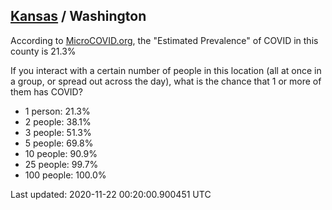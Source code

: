 
## [Kansas](/united-states/kansas) / Washington

According to [MicroCOVID.org](http://microcovid.org),
the "Estimated Prevalence" of COVID in this county is 21.3%

If you interact with a certain number of people in this location
(all at once in a group, or spread out across the day), what is the chance that
1 or more of them has COVID?

- 1 person: 21.3%
- 2 people: 38.1%
- 3 people: 51.3%
- 5 people: 69.8%
- 10 people: 90.9%
- 25 people: 99.7%
- 100 people: 100.0%

Last updated: 2020-11-22 00:20:00.900451 UTC
